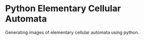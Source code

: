 # Python Elementary Cellular Automata

Generating images of elementary cellular automata using python.
